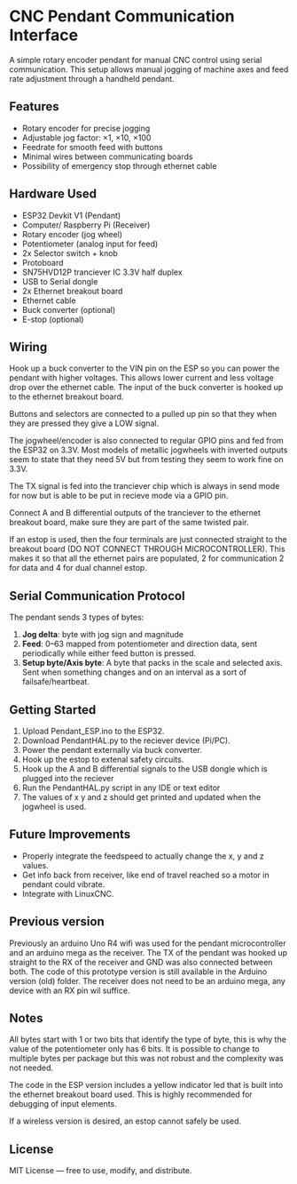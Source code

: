 # CNC Pendant Communication Interface

A simple rotary encoder pendant for manual CNC control using serial communication. This setup allows manual jogging of machine axes and feed rate adjustment through a handheld pendant.
## Features

- Rotary encoder for precise jogging
- Adjustable jog factor: ×1, ×10, ×100
- Feedrate for smooth feed with buttons
- Minimal wires between communicating boards
- Possibility of emergency stop through ethernet cable
  
## Hardware Used

- ESP32 Devkit V1 (Pendant)
- Computer/ Raspberry Pi (Receiver)
- Rotary encoder (jog wheel)
- Potentiometer (analog input for feed)
- 2x Selector switch + knob
- Protoboard
- SN75HVD12P tranciever IC 3.3V half duplex
- USB to Serial dongle
- 2x Ethernet breakout board
- Ethernet cable
- Buck converter (optional)
- E-stop (optional)

## Wiring

Hook up a buck converter to the VIN pin on the ESP so you can power the pendant with higher voltages.
This allows lower current and less voltage drop over the ethernet cable.
The input of the buck converter is hooked up to the ethernet breakout board.

Buttons and selectors are connected to a pulled up pin so that they when they are pressed they give a LOW signal.

The jogwheel/encoder is also connected to regular GPIO pins and fed from the ESP32 on 3.3V.
Most models of metallic jogwheels with inverted outputs seem to state that they need 5V but from testing they seem to work fine on 3.3V.

The TX signal is fed into the tranciever chip which is always in send mode for now but is able to be put in recieve mode via a GPIO pin.

Connect A and B differential outputs of the tranciever to the ethernet breakout board, make sure they are part of the same twisted pair.

If an estop is used, then the four terminals are just connected straight to the breakout board (DO NOT CONNECT THROUGH MICROCONTROLLER).
This makes it so that all the ethernet pairs are populated, 2 for communication 2 for data and 4 for dual channel estop.

## Serial Communication Protocol

The pendant sends 3 types of bytes:
1. **Jog delta**: byte with jog sign and magnitude
2. **Feed**: 0–63 mapped from potentiometer and direction data, sent periodically while either feed button is pressed.
3. **Setup byte/Axis byte**: A byte that packs in the scale and selected axis. Sent when something changes and on an interval as a sort of failsafe/heartbeat.

## Getting Started

1. Upload Pendant_ESP.ino to the ESP32.
2. Download PendantHAL.py to the reciever device (Pi/PC).
3. Power the pendant externally via buck converter.
4. Hook up the estop to extenal safety circuits.
5. Hook up the A and B differential signals to the USB dongle which is plugged into the reciever
6. Run the PendantHAL.py script in any IDE or text editor
7. The values of x y and z should get printed and updated when the jogwheel is used.
   
## Future Improvements

- Properly integrate the feedspeed to actually change the x, y and z values.
- Get info back from receiver, like end of travel reached so a motor in pendant could vibrate.
- Integrate with LinuxCNC.

## Previous version

Previously an arduino Uno R4 wifi was used for the pendant microcontroller and an arduino mega as the receiver.
The TX of the pendant was hooked up straight to the RX of the receiver and GND was also connected between both.
The code of this prototype version is still available in the Arduino version (old) folder.
The receiver does not need to be an arduino mega, any device with an RX pin wil suffice.

## Notes

All bytes start with 1 or two bits that identify the type of byte, this is why the value of the potentiometer only has 6 bits.
It is possible to change to multiple bytes per package but this was not robust and the complexity was not needed.

The code in the ESP version includes a yellow indicator led that is built into the ethernet breakout board used.
This is highly recommended for debugging of input elements.

If a wireless version is desired, an estop cannot safely be used.

## License

MIT License — free to use, modify, and distribute.

